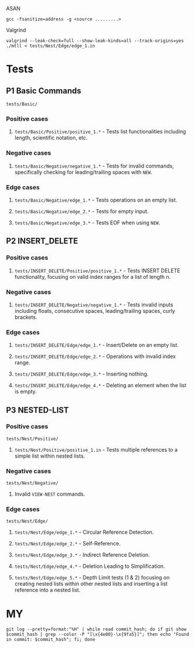 ASAN
```
gcc -fsanitize=address -g <source .........>
```

Valgrind
```
valgrind --leak-check=full --show-leak-kinds=all --track-origins=yes ./mtll < tests/Nest/Edge/edge_1.in
```

# Tests

## P1 Basic Commands

`tests/Basic/`

### Positive cases

1. `tests/Basic/Positive/positive_1.*` - Tests list functionalities including length, scientific notation, etc.

  

### Negative cases

1. `tests/Basic/Negative/negative_1.*` - Tests for invalid commands, specifically checking for leading/trailing spaces with `NEW`.

  

### Edge cases

1. `tests/Basic/Negative/edge_1.*` - Tests operations on an empty list.

2. `tests/Basic/Negative/edge_2.*` - Tests for empty input.

3. `tests/Basic/Negative/edge_3.*` - Tests EOF when using `NEW`.

  

## P2 INSERT_DELETE

### Positive cases

1. `tests/INSERT_DELETE/Positive/positive_1.*` - Tests INSERT DELETE functionality, focusing on valid index ranges for a list of length n.

  

### Negative cases

1. `tests/INSERT_DELETE/Negative/negative_1.*` - Tests invalid inputs including floats, consecutive spaces, leading/trailing spaces, curly brackets.

  

### Edge cases

1. `tests/INSERT_DELETE/Edge/edge_1.*` - Insert/Delete on an empty list.

2. `tests/INSERT_DELETE/Edge/edge_2.*` - Operations with invalid index range.

3. `tests/INSERT_DELETE/Edge/edge_3.*` - Inserting nothing.

4. `tests/INSERT_DELETE/Edge/edge_4.*` - Deleting an element when the list is empty.

  

## P3 NESTED-LIST

### Positive cases

`tests/Nest/Positive/`

1. `tests/Nest/Positive/positive_1.in` - Tests multiple references to a simple list within nested lists.

  

### Negative cases

`tests/Nest/Negative/`

1. Invalid `VIEW-NEST` commands.

  

### Edge cases

`tests/Nest/Edge/`

1. `tests/Nest/Edge/edge_1.*` - Circular Reference Detection.

2. `tests/Nest/Edge/edge_2.*` - Self-Reference.

3. `tests/Nest/Edge/edge_3.*` - Indirect Reference Deletion.

4. `tests/Nest/Edge/edge_4.*` - Deletion Leading to Simplification.

5. `tests/Nest/Edge/edge_5.*` - Depth Limit tests (1 & 2) focusing on creating nested lists within other nested lists and inserting a list reference into a nested list.




# MY
```
git log --pretty=format:"%H" | while read commit_hash; do if git show $commit_hash | grep --color -P "[\x{4e00}-\x{9fa5}]"; then echo "Found in commit: $commit_hash"; fi; done
```